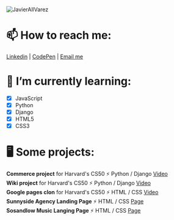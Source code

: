 ![JavierAllVarez](https://user-images.githubusercontent.com/83608710/141970618-dd8d8f59-c180-466e-aad1-38e4f6229875.gif)

# 📫 How to reach me: 
[Linkedin](https://www.linkedin.com/in/javier-allvarez-07783a111/) | [CodePen](https://codepen.io/javierallvarez) | [Email me](javiervarez@gmail.com) 

# 🌱 I’m currently learning:

- [x] JavaScript
- [x] Python
- [x] Django
- [x] HTML5
- [x] CSS3

# 🖥 Some projects:
**Commerce project** for Harvard's CS50   ⚡️ Python / Django    [Video](https://www.youtube.com/watch?v=551MG1SBFHc)  
**Wiki project** for Harvard's CS50       ⚡️ Python / Django    [Video](https://www.youtube.com/watch?v=dizGtDMy27k)  
**Google pages clon** for Harvard's CS50  ⚡ HTML / CSS        [Video](https://www.youtube.com/watch?v=g0lFQQ1MBLI)  
**Sunnyside Agency Landing Page** ⚡ HTML / CSS   [Page](https://sunnyside-agency-landing-page-main-javierallvarez.vercel.app/)   
**Sosandlow Music Langing Page** ⚡ HTML / CSS   [Page](https://javierallvarez.github.io/sosandlow-landing-page/)


<!--
**javierallvarez/javierallvarez** is a ✨ _special_ ✨ repository because its `README.md` (this file) appears on your GitHub profile.

Here are some ideas to get you started:

- 🔭 I’m currently working on ...
- 🌱 I’m currently learning ...
- 👯 I’m looking to collaborate on ...
- 🤔 I’m looking for help with ...
- 💬 Ask me about ...
- 📫 How to reach me: ...
- 😄 Pronouns: ...
- ⚡ Fun fact: ...
-->
